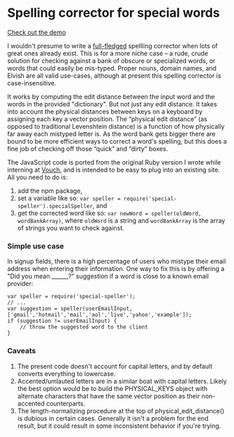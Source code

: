 # Spelling corrector for special words

[Check out the demo](http://petestreet.github.io/physical-keys-autocorrector/)

I wouldn't presume to write a [full-fledged](http://norvig.com/spell-correct.html) spellling corrector when lots of great ones already exist.  This is for a more niche case &ndash; a rude, crude solution for checking against a bank of obscure or specialized words, or words that could easily be mis-typed.  Proper nouns, domain names, and Elvish are all valid use-cases, although at present this spelling corrector is case-insensitive.

It works by computing the edit distance between the input word and the words in the provided "dictionary".  But not just any edit distance. It takes into account the physical distances between keys on a keyboard by assigning each key a vector position.  The “physical edit distance” (as opposed to traditional Levenshtein distance) is a function of how physically far away each mistyped letter is.  As the word bank gets bigger there are bound to be more efficient ways to correct a word's spelling, but this does a fine job of checking off those “quick” and “dirty” boxes.

The JavaScript code is ported from the original Ruby version I wrote while interning at [Vouch](http://vouch.com), and is intended to be easy to plug into an existing site.  All you need to do is:

1) add the npm package,
2) set a variable like so: `var speller = require('special-speller').specialSpeller`, and
3) get the corrected word like so: `var newWord = speller(oldWord, wordBankArray)`, where `oldWord` is a string and `wordBankArray` is the array of strings you want to check against. 
         
### Simple use case

In signup fields, there is a high percentage of users who mistype their email address when entering their information.  One way to fix this is by offering a "Did you mean ______?" suggestion if a word is close to a known email provider:

```
var speller = require('special-speller');
// ...
var suggestion = speller(userEmailInput, ['gmail','hotmail','mail','aol','live','yahoo','example']);
if (suggestion != userEmailInput) {
    // throw the suggested word to the client
}
```
         
### Caveats

1) The present code doesn't account for capital letters, and by default converts everything to lowercase.
2) Accented/umlauted letters are in a similar boat with capital letters.  Likely the best option would be to build the PHYSICAL_KEYS object with alternate characters that have the same vector position as their non-accented counterparts.
3) The length-normalizing procedure at the top of physical_edit_distance() is dubious in certain cases.  Generally it isn't a problem for the end result, but it could result in some inconsistent behavior if you're trying.


